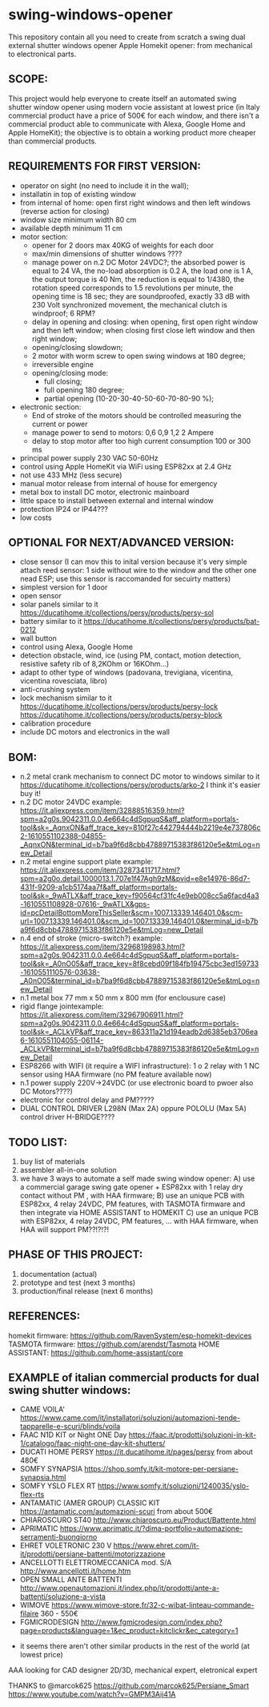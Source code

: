 # swing-windows-opener
This repository contain all you need to create from scratch a swing dual external shutter windows opener Apple Homekit opener: from mechanical to electronical parts.

## SCOPE:

This project would help everyone to create itself an automated swing shutter window opener using modern vocie assistant at lowest price (in Italy commercial product have a price of 500€ for each window, and there isn't a commercial product able to communicate with Alexa, Google Home and Apple HomeKit); the objective is to obtain a working product more cheaper than commercial products.


## REQUIREMENTS FOR FIRST VERSION:
- operator on sight (no need to include it in the wall);
- installatin in top of existing window
- from internal of home: open first right windows and then left windows (reverse action for closing)
- window size minimum width 80 cm
- available depth minimum 11 cm
- motor section:
  - opener for 2 doors max 40KG of weights for each door
  - max/min dimensions of shutter windows ????
  - manage power on n.2 DC Motor 24VDC?; the absorbed power is equal to 24 VA, the no-load absorption is 0.2 A, the load one is 1 A, the output torque is 40 Nm, the reduction is equal to 1/4380, the rotation speed corresponds to 1.5 revolutions per minute, the opening time is 18 sec; they are soundproofed, exactly 33 dB with 230 Volt synchronized movement, the mechanical clutch is windproof; 6 RPM?
  - delay in opening and closing: when opening, first open right window and then left window; when closing first close left window and then right window;
  - opening/closing slowdown;
  - 2 motor with worm screw to open swing windows at 180 degree;
  - irreversible engine
  - opening/closing mode:
    - full closing;
    - full opening 180 degree;
    - partial opening (10-20-30-40-50-60-70-80-90 %);
- electronic section:
  - End of stroke of the motors should be controlled measuring the current or power
  - manage power to send to motors: 0,6 0,9 1,2 2 Ampere
  - delay to stop motor after too high current consumption 100 or 300 ms
- principal power supply 230 VAC 50-60Hz
- control using Apple HomeKit via WiFi using ESP82xx at 2.4 GHz
- not use 433 MHz (less secure)
- manual motor release from internal of house for emergency
- metal box to install DC motor, electronic mainboard
- little space to install between external and internal window
- protection IP24 or IP44???
- low costs

## OPTIONAL FOR NEXT/ADVANCED VERSION:
- close sensor (I can mov this to inital version because it's very simple attach reed sensor: 1 side without wire to the window and the other one nead ESP; use this sensor is raccomanded for secuirty matters)
- simplest version for 1 door
- open sensor
- solar panels similar to it https://ducatihome.it/collections/persy/products/persy-sol
- battery similar to it https://ducatihome.it/collections/persy/products/bat-0212
- wall button
- control using Alexa, Google Home
- detection obstacle, wind, ice (using PM, contact, motion detection, resistive safety rib of 8,2KOhm or 16KOhm...)
- adapt to other type of windows (padovana, trevigiana, vicentina, vicentina rovesciata, libro)
- anti-crushing system
- lock mechanism similar to it https://ducatihome.it/collections/persy/products/persy-lock https://ducatihome.it/collections/persy/products/persy-block
- calibration procedure
- include DC motors and electronics in the wall

## BOM:
- n.2 metal crank mechanism to connect DC motor to windows similar to it https://ducatihome.it/collections/persy/products/arko-2 I think it's easier buy it!
- n.2 DC motor 24VDC example: https://it.aliexpress.com/item/32888516359.html?spm=a2g0s.9042311.0.0.4e664c4dSgpuqS&aff_platform=portals-tool&sk=_AqnxON&aff_trace_key=810f27c442794444b2219e4e737806c2-1610551102388-04855-_AqnxON&terminal_id=b7ba9f6d8cbb47889715383f86120e5e&tmLog=new_Detail
- n.2 metal engine support plate example: https://it.aliexpress.com/item/32873411717.html?spm=a2g0o.detail.1000013.1.707e1f47Agh9zM&pvid=e8e14976-86d7-431f-9209-a1cb5174aa7f&aff_platform=portals-tool&sk=_9wATLX&aff_trace_key=f90564cf31fc4e9eb008cc5a6facd4a3-1610551108928-07616-_9wATLX&gps-id=pcDetailBottomMoreThisSeller&scm=1007.13339.146401.0&scm-url=1007.13339.146401.0&scm_id=1007.13339.146401.0&terminal_id=b7ba9f6d8cbb47889715383f86120e5e&tmLog=new_Detail
- n.4 end of stroke (micro-switch?) example: https://it.aliexpress.com/item/32968198983.html?spm=a2g0s.9042311.0.0.4e664c4dSgpuqS&aff_platform=portals-tool&sk=_A0nO05&aff_trace_key=8f8cebd09f184fb19475cbc3ed159733-1610551110576-03638-_A0nO05&terminal_id=b7ba9f6d8cbb47889715383f86120e5e&tmLog=new_Detail
- n.1 metal box 77 mm x 50 mm x 800 mm (for enclousure case)
- rigid flange jointexample: https://it.aliexpress.com/item/32967906911.html?spm=a2g0s.9042311.0.0.4e664c4dSgpuqS&aff_platform=portals-tool&sk=_ACLkVP&aff_trace_key=863311a21d194eadb2d6385eb3706ea6-1610551104055-06114-_ACLkVP&terminal_id=b7ba9f6d8cbb47889715383f86120e5e&tmLog=new_Detail
- ESP8266 with WIFI (it require a WIFI infrastructure): 1 o 2 relay with 1 NC sensor using HAA firmware (no PM feature available now)
- n.1 power supply 220V->24VDC (or use electronic board to pwoer also DC Motors????)
- electronic for control delay and PM?????
- DUAL CONTROL DRIVER L298N (Max 2A) oppure POLOLU (Max 5A) control driver H-BRIDGE????

## TODO LIST:
1) buy list of materials
2) assembler all-in-one solution
3) we have 3 ways to automate a self made swing window opener:
   A) use a commercial garage swing gate opener + ESP82xx with 1 relay dry contact without PM , with HAA firmware; 
   B) use an unique PCB with ESP82xx, 4 relay 24VDC, PM features, with TASMOTA firmware and then integrate via HOME ASSISTANT to HOMEKIT
   C) use an unique PCB with ESP82xx, 4 relay 24VDC, PM features, ... with HAA firmware, when HAA will support PM??!?!?!

## PHASE OF THIS PROJECT:
1) documentation (actual)
2) prototype and test (next 3 months)
3) production/final release (next 6 months)


## REFERENCES:
homekit firmware: https://github.com/RavenSystem/esp-homekit-devices
TASMOTA firmware: https://github.com/arendst/Tasmota
HOME ASSISTANT: https://github.com/home-assistant/core


## EXAMPLE of italian commercial products for dual swing shutter windows:
- CAME VOILA' https://www.came.com/it/installatori/soluzioni/automazioni-tende-tapparelle-e-scuri/blinds/voila
- FAAC N1D KIT or Night ONE Day https://faac.it/prodotti/soluzioni-in-kit-1/catalogo/faac-night-one-day-kit-shutters/
- DUCATI HOME PERSY https://it.ducatihome.it/pages/persy from about 480€
- SOMFY SYNAPSIA https://shop.somfy.it/kit-motore-per-persiane-synapsia.html
- SOMFY YSLO FLEX RT https://www.somfy.it/soluzioni/1240035/yslo-flex-rts
- ANTAMATIC (AMER GROUP) CLASSIC KIT https://antamatic.com/automazioni-scuri from about 500€
- CHIAROSCURO ST40 http://www.chiaroscuro.eu/Product/Battente.html
- APRIMATIC https://www.aprimatic.it/?dima-portfolio=automazione-serramenti-buongiorno
- EHRET VOLETRONIC 230 V https://www.ehret.com/it-it/prodotti/persiane-battenti/motorizzazione
- ANCELLOTTI ELETTROMECCANICA mod. S/A http://www.ancellotti.it/home.htm
- OPEN SMALL ANTE BATTENTI http://www.openautomazioni.it/index.php/it/prodotti/ante-a-battenti/soluzione-a-vista
- WIMOVE https://www.wimove-store.fr/32-c-wibat-linteau-commande-filaire 360 - 550€
- FGMICRODESIGN http://www.fgmicrodesign.com/index.php?page=products&language=1&ec_product=kitclickr&ec_category=1
* it seems there aren't other similar products in the rest of the world (at lowest price)

AAA looking for CAD designer 2D/3D, mechanical expert, eletronical expert

THANKS to @marcok625
https://github.com/marcok625/Persiane_Smart
https://www.youtube.com/watch?v=GMPM3Aij41A

